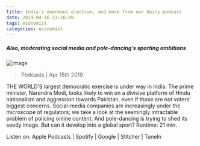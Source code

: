 ```yaml
---
title: India’s enormous election, and more from our daily podcast  
date: 2019-04-16 23:16:49 
tags: economist 
categories: economist 
---
```



##### Also, moderating social media and pole-dancing’s sporting ambitions
![image](https://cdn.static-economist.com/sites/default/files/the_intelligence_53.jpg)
> Podcasts | Apr 15th 2019
THE WORLD’S largest democratic exercise is under way in India. The prime minister, Narendra Modi, looks likely to win on a divisive platform of Hindu nationalism and aggression towards Pakistan, even if those are not voters’ biggest concerns. Social-media companies are increasingly under the microscope of regulators; we take a look at the seemingly intractable problem of policing online content. And pole-dancing is trying to shed its seedy image. But can it develop into a global sport? Runtime: 21 min. 

Listen on: Apple Podcasts | Spotify | Google | Stitcher | TuneIn
